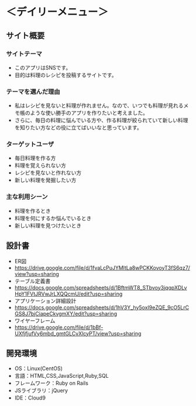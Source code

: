 # ＜デイリーメニュー＞

## サイト概要

### サイトテーマ
- このアプリはSNSです。
- 目的は料理のレシピを投稿するサイトです。

### テーマを選んだ理由
- 私はレシピを見ないと料理が作れません。なので、いつでも料理が見れるメモ帳のような使い勝手のアプリを作りたいと考えました。
- さらに、毎日の料理に悩んでいる方や、作る料理が絞られていて新しい料理を知りたい方などの役に立てばいいなと思っています。

### ターゲットユーザ
- 毎日料理を作る方
- 料理を覚えられない方
- レシピを見ないと作れない方
- 新しい料理を発掘したい方

### 主な利用シーン
- 料理を作るとき
- 料理を何にするか悩んでいるとき
- 新しい料理を見つけたいとき

## 設計書
- ER図
- https://drive.google.com/file/d/1fvaLcPuJYMltLa8wPCKKovoyT3fS6qz7/view?usp=sharing
- テーブル定義書
- https://docs.google.com/spreadsheets/d/1BftmWT8_STbvoy3jqqpXDLvHpY1FVtJRVwJrLXQQcmU/edit?usp=sharing
- アプリケーション詳細設計
- https://docs.google.com/spreadsheets/d/1hV3Y_hy5oxI9eZQE_9cO5LrCGS8J7bjCiapeCkvgmXY/edit?usp=sharing
- ワイヤーフレーム
- https://drive.google.com/file/d/1bBf-UXfjfjufVy6mbd_gmtGLCvXlcyPT/view?usp=sharing

## 開発環境
- OS：Linux(CentOS)
- 言語：HTML,CSS,JavaScript,Ruby,SQL
- フレームワーク：Ruby on Rails
- JSライブラリ：jQuery
- IDE：Cloud9